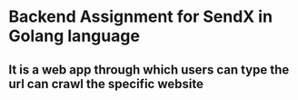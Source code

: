 # Backend Assignment for SendX in Golang language

## It is a web app through which users can type the url can crawl the specific website

